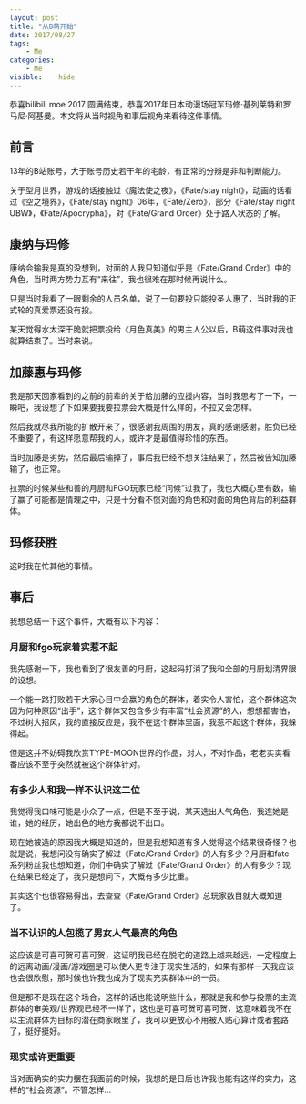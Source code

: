 ```yaml
---
layout: post
title: "从B萌开始"
date: 2017/08/27
tags:
    - Me
categories:
    - Me
visible:    hide
---
```


恭喜bilibili moe 2017 圆满结束，恭喜2017年日本动漫场冠军玛修·基列莱特和罗马尼·阿基曼。本文将从当时视角和事后视角来看待这件事情。

## 前言

13年的B站账号，大于账号历史若干年的宅龄，有正常的分辨是非和判断能力。

关于型月世界，游戏的话接触过《魔法使之夜》，《Fate/stay night》，动画的话看过《空之境界》，《Fate/stay night》06年，《Fate/Zero》，部分《Fate/stay night UBW》，《Fate/Apocrypha》，对《Fate/Grand Order》处于路人状态的了解。

## 康纳与玛修

康纳会输我是真的没想到，对面的人我只知道似乎是《Fate/Grand Order》中的角色，当时两方势力互有“来往”，我也很难在那时候再说什么。

只是当时我看了一眼剩余的人员名单，说了一句要投只能投圣人惠了，当时我的正式轮的真爱票还没有投。

某天觉得水太深干脆就把票投给《月色真美》的男主人公以后，B萌这件事对我也就算结束了。当时来说。

## 加藤惠与玛修

我是那天回家看到的之前的前辈的关于给加藤的应援内容，当时我思考了一下，一瞬吧，我设想了下如果要我要拉票会大概是什么样的，不拉又会怎样。

然后我就尽我所能的扩散开来了，很感谢我周围的朋友，真的感谢感谢，胜负已经不重要了，有这样愿意帮我的人，或许才是最值得珍惜的东西。

当时加藤是劣势，然后最后输掉了，事后我已经不想关注结果了，然后被告知加藤输了，也正常。

拉票的时候某些和善的月厨和FGO玩家已经“问候”过我了，我也大概心里有数，输了赢了可能都是情理之中，只是十分看不惯对面的角色和对面的角色背后的利益群体。

## 玛修获胜

这时我在忙其他的事情。

## 事后

我想总结一下这个事件，大概有以下内容：

### 月厨和fgo玩家着实惹不起

我先感谢一下，我也看到了很友善的月厨，这起码打消了我和全部的月厨划清界限的设想。

一个能一路打败若干大家心目中会赢的角色的群体，着实令人害怕，这个群体这次因为何种原因“出手”，这个群体又包含多少有丰富“社会资源”的人，想想都害怕，不过树大招风，我的直接反应是，我不在这个群体里面，我惹不起这个群体，我躲得起。

但是这并不妨碍我欣赏TYPE-MOON世界的作品，对人，不对作品，老老实实看番应该不至于突然就被这个群体针对。

### 有多少人和我一样不认识这二位

我觉得我口味可能是小众了一点，但是不至于说，某天选出人气角色，我连她是谁，她的经历，她出色的地方我都说不出口。

现在她被选的原因我大概是知道的，但是我想知道有多人觉得这个结果很奇怪？也就是说，我想问没有确实了解过《Fate/Grand Order》的人有多少？月厨和fate系列粉丝我也想知道，你们中确实了解过《Fate/Grand Order》的人有多少？现在结果已经定了，我只是想问下，大概有多少比重。

其实这个也很容易得出，去查查《Fate/Grand Order》总玩家数目就大概知道了。

### 当不认识的人包揽了男女人气最高的角色

这应该是可喜可贺可喜可贺，这证明我已经在脱宅的道路上越来越远，一定程度上的远离动画/漫画/游戏圈是可以使人更专注于现实生活的，如果有那样一天我应该也会很欣慰，那时候也许我也成为了现实充实群体中的一员。

但是那不是现在这个场合，这样的话也能说明些什么，那就是我和参与投票的主流群体的审美观/世界观已经不一样了，这也是可喜可贺可喜可贺，这意味着我不在以主流群体为目标的潜在商家眼里了，我可以更放心不用被人贴心算计或者套路了，挺好挺好。

### 现实或许更重要

当对面确实的实力摆在我面前的时候，我想的是日后也许我也能有这样的实力，这样的“社会资源”。不管怎样...
